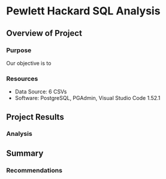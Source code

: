 # Pewlett Hackard SQL Analysis

## Overview of Project

### Purpose

Our objective is to 

### Resources

- Data Source: 6 CSVs
- Software: PostgreSQL, PGAdmin, Visual Studio Code 1.52.1

## Project Results

### Analysis

## Summary

### Recommendations